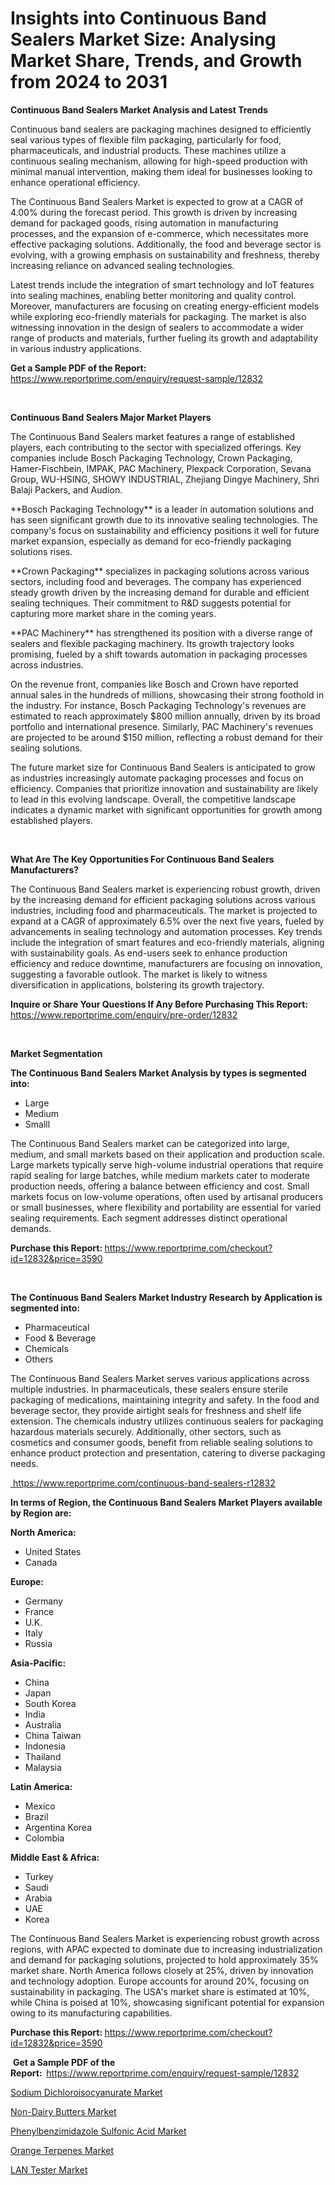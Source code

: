<p><h1>Insights into Continuous Band Sealers Market Size: Analysing Market Share, Trends, and Growth from 2024 to 2031</h1></p><p><strong>Continuous Band Sealers Market Analysis and Latest Trends</strong></p>
<p><p>Continuous band sealers are packaging machines designed to efficiently seal various types of flexible film packaging, particularly for food, pharmaceuticals, and industrial products. These machines utilize a continuous sealing mechanism, allowing for high-speed production with minimal manual intervention, making them ideal for businesses looking to enhance operational efficiency.</p><p>The Continuous Band Sealers Market is expected to grow at a CAGR of 4.00% during the forecast period. This growth is driven by increasing demand for packaged goods, rising automation in manufacturing processes, and the expansion of e-commerce, which necessitates more effective packaging solutions. Additionally, the food and beverage sector is evolving, with a growing emphasis on sustainability and freshness, thereby increasing reliance on advanced sealing technologies.</p><p>Latest trends include the integration of smart technology and IoT features into sealing machines, enabling better monitoring and quality control. Moreover, manufacturers are focusing on creating energy-efficient models while exploring eco-friendly materials for packaging. The market is also witnessing innovation in the design of sealers to accommodate a wider range of products and materials, further fueling its growth and adaptability in various industry applications.</p></p>
<p><strong>Get a Sample PDF of the Report:&nbsp;</strong> <a href="https://www.reportprime.com/enquiry/request-sample/12832?utm_campaign=1347&utm_medium=2&utm_source=Github&utm_content=ia&utm_term=10102024&utm_id=continuous-band-sealers">https://www.reportprime.com/enquiry/request-sample/12832</a></p>
<p>&nbsp;</p>
<p><strong>Continuous Band Sealers Major Market Players</strong></p>
<p><p>The Continuous Band Sealers market features a range of established players, each contributing to the sector with specialized offerings. Key companies include Bosch Packaging Technology, Crown Packaging, Hamer-Fischbein, IMPAK, PAC Machinery, Plexpack Corporation, Sevana Group, WU-HSING, SHOWY INDUSTRIAL, Zhejiang Dingye Machinery, Shri Balaji Packers, and Audion.</p><p>**Bosch Packaging Technology** is a leader in automation solutions and has seen significant growth due to its innovative sealing technologies. The company's focus on sustainability and efficiency positions it well for future market expansion, especially as demand for eco-friendly packaging solutions rises.</p><p>**Crown Packaging** specializes in packaging solutions across various sectors, including food and beverages. The company has experienced steady growth driven by the increasing demand for durable and efficient sealing techniques. Their commitment to R&D suggests potential for capturing more market share in the coming years.</p><p>**PAC Machinery** has strengthened its position with a diverse range of sealers and flexible packaging machinery. Its growth trajectory looks promising, fueled by a shift towards automation in packaging processes across industries.</p><p>On the revenue front, companies like Bosch and Crown have reported annual sales in the hundreds of millions, showcasing their strong foothold in the industry. For instance, Bosch Packaging Technology's revenues are estimated to reach approximately $800 million annually, driven by its broad portfolio and international presence. Similarly, PAC Machinery's revenues are projected to be around $150 million, reflecting a robust demand for their sealing solutions.</p><p>The future market size for Continuous Band Sealers is anticipated to grow as industries increasingly automate packaging processes and focus on efficiency. Companies that prioritize innovation and sustainability are likely to lead in this evolving landscape. Overall, the competitive landscape indicates a dynamic market with significant opportunities for growth among established players.</p></p>
<p>&nbsp;</p>
<p><strong>What Are The Key Opportunities For Continuous Band Sealers Manufacturers?</strong></p>
<p><p>The Continuous Band Sealers market is experiencing robust growth, driven by the increasing demand for efficient packaging solutions across various industries, including food and pharmaceuticals. The market is projected to expand at a CAGR of approximately 6.5% over the next five years, fueled by advancements in sealing technology and automation processes. Key trends include the integration of smart features and eco-friendly materials, aligning with sustainability goals. As end-users seek to enhance production efficiency and reduce downtime, manufacturers are focusing on innovation, suggesting a favorable outlook. The market is likely to witness diversification in applications, bolstering its growth trajectory.</p></p>
<p><strong>Inquire or Share Your Questions If Any Before Purchasing This Report:</strong> <a href="https://www.reportprime.com/enquiry/pre-order/12832?utm_campaign=1347&utm_medium=2&utm_source=Github&utm_content=ia&utm_term=10102024&utm_id=continuous-band-sealers">https://www.reportprime.com/enquiry/pre-order/12832</a></p>
<p>&nbsp;</p>
<p><strong>Market Segmentation</strong></p>
<p><strong>The Continuous Band Sealers Market Analysis by types is segmented into:</strong></p>
<p><ul><li>Large</li><li>Medium</li><li>Smalll</li></ul></p>
<p><p>The Continuous Band Sealers market can be categorized into large, medium, and small markets based on their application and production scale. Large markets typically serve high-volume industrial operations that require rapid sealing for large batches, while medium markets cater to moderate production needs, offering a balance between efficiency and cost. Small markets focus on low-volume operations, often used by artisanal producers or small businesses, where flexibility and portability are essential for varied sealing requirements. Each segment addresses distinct operational demands.</p></p>
<p><strong>Purchase this Report:&nbsp;</strong><a href="https://www.reportprime.com/checkout?id=12832&price=3590&utm_campaign=1347&utm_medium=2&utm_source=Github&utm_content=ia&utm_term=10102024&utm_id=continuous-band-sealers">https://www.reportprime.com/checkout?id=12832&price=3590</a></p>
<p>&nbsp;</p>
<p><strong>The Continuous Band Sealers Market Industry Research by Application is segmented into:</strong></p>
<p><ul><li>Pharmaceutical</li><li>Food & Beverage</li><li>Chemicals</li><li>Others</li></ul></p>
<p><p>The Continuous Band Sealers Market serves various applications across multiple industries. In pharmaceuticals, these sealers ensure sterile packaging of medications, maintaining integrity and safety. In the food and beverage sector, they provide airtight seals for freshness and shelf life extension. The chemicals industry utilizes continuous sealers for packaging hazardous materials securely. Additionally, other sectors, such as cosmetics and consumer goods, benefit from reliable sealing solutions to enhance product protection and presentation, catering to diverse packaging needs.</p></p>
<p><a href="https://www.reportprime.com/continuous-band-sealers-r12832?utm_campaign=1347&utm_medium=2&utm_source=Github&utm_content=ia&utm_term=10102024&utm_id=continuous-band-sealers">&nbsp;https://www.reportprime.com/continuous-band-sealers-r12832</a></p>
<p><strong>In terms of Region, the Continuous Band Sealers Market Players available by Region are:</strong></p>
<p>
    <p> <strong> North America: </strong>
        <ul>
            <li>United States</li>
            <li>Canada</li>
        </ul>
        </p> 
    <p> <strong> Europe: </strong>
        <ul>
            <li>Germany</li>
            <li>France</li>
            <li>U.K.</li>
            <li>Italy</li>
            <li>Russia</li>
        </ul>
        </p> 
    <p> <strong> Asia-Pacific: </strong>
        <ul>
            <li>China</li>
            <li>Japan</li>
            <li>South Korea</li>
            <li>India</li>
            <li>Australia</li>
            <li>China Taiwan</li>
            <li>Indonesia</li>
            <li>Thailand</li>
            <li>Malaysia</li>
        </ul>
        </p> 
    <p> <strong> Latin America: </strong>
        <ul>
            <li>Mexico</li>
            <li>Brazil</li>
            <li>Argentina Korea</li>
            <li>Colombia</li>
        </ul>
        </p> 
    <p> <strong> Middle East & Africa: </strong>
        <ul>
            <li>Turkey</li>
            <li>Saudi</li>
            <li>Arabia</li>
            <li>UAE</li>
            <li>Korea</li>
        </ul>
    </p>
    </p>
<p><p>The Continuous Band Sealers Market is experiencing robust growth across regions, with APAC expected to dominate due to increasing industrialization and demand for packaging solutions, projected to hold approximately 35% market share. North America follows closely at 25%, driven by innovation and technology adoption. Europe accounts for around 20%, focusing on sustainability in packaging. The USA's market share is estimated at 10%, while China is poised at 10%, showcasing significant potential for expansion owing to its manufacturing capabilities.</p></p>
<p><strong>Purchase this Report: </strong><a href="https://www.reportprime.com/checkout?id=12832&price=3590&utm_campaign=1347&utm_medium=2&utm_source=Github&utm_content=ia&utm_term=10102024&utm_id=continuous-band-sealers">https://www.reportprime.com/checkout?id=12832&price=3590</a></p>
<p>&nbsp;<strong>Get a Sample PDF of the Report:&nbsp;&nbsp;</strong><a href="https://www.reportprime.com/enquiry/request-sample/12832?utm_campaign=1347&utm_medium=2&utm_source=Github&utm_content=ia&utm_term=10102024&utm_id=continuous-band-sealers">https://www.reportprime.com/enquiry/request-sample/12832</a></p>
<p><strong></strong></p>
<p><p><a href="https://www.linkedin.com/pulse/sodium-dichloroisocyanurate-industry-sector-new-technologies-lccie?utm_campaign=1347&utm_medium=2&utm_source=Github&utm_content=ia&utm_term=10102024&utm_id=continuous-band-sealers">Sodium Dichloroisocyanurate Market</a></p><p><a href="https://issuu.com/reportprime-2/docs/non-dairy-butters-market-size-2030._8d70277be9a0cb?utm_campaign=1347&utm_medium=2&utm_source=Github&utm_content=ia&utm_term=10102024&utm_id=continuous-band-sealers">Non-Dairy Butters Market</a></p><p><a href="https://www.linkedin.com/pulse/global-phenylbenzimidazole-sulfonic-acid-market-trends-insights-na8re?utm_campaign=1347&utm_medium=2&utm_source=Github&utm_content=ia&utm_term=10102024&utm_id=continuous-band-sealers">Phenylbenzimidazole Sulfonic Acid Market</a></p><p><a href="https://www.linkedin.com/pulse/competitive-intelligence-orange-terpenes-market-key-pcuce?utm_campaign=1347&utm_medium=2&utm_source=Github&utm_content=ia&utm_term=10102024&utm_id=continuous-band-sealers">Orange Terpenes Market</a></p><p><a href="https://www.linkedin.com/pulse/global-lan-tester-market-exploring-share-trends-future-growth-wgotc?utm_campaign=1347&utm_medium=2&utm_source=Github&utm_content=ia&utm_term=10102024&utm_id=continuous-band-sealers">LAN Tester Market</a></p></p>